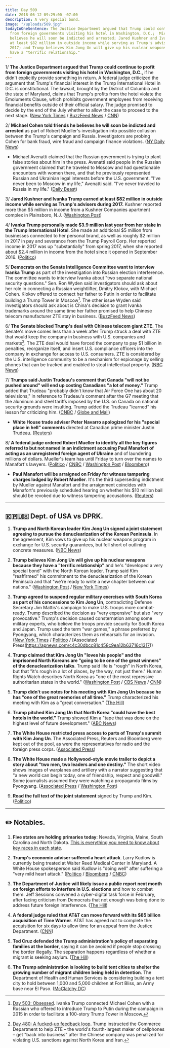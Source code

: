 ```yaml
---
title: Day 509
date: 2018-06-12 09:29:00 -07:00
description: A very special bond.
image: "/uploads/509.jpg"
todayInOneSentence: The Justice Department argued that Trump could continue to profit
  from foreign governments visiting his hotel in Washington, D.C.;  Michael Cohen
  believes he will soon be indicted and arrested; Jared Kushner and Ivanka Trump earned
  at least $82 million in outside income while serving as Trump's advisers during
  2017; and Trump believes Kim Jong Un will give up his nuclear weapons because they
  have a "terrific relationship."
---
```


1/ **The Justice Department argued that Trump could continue to profit from foreign governments visiting his hotel in Washington, D.C.,** if he didn't explicitly provide something in return. A federal judge criticized the argument that Trump's financial interest in the Trump International Hotel in D.C. is constitutional. The lawsuit, brought by the District of Columbia and the state of Maryland, claims that Trump's profits from the hotel violate the Emoluments Clause, which prohibits government employees from receiving financial benefits outside of their official salary. The judge promised to decide by the end of the July whether to allow the case to proceed to the next stage. ([New York Times](https://www.nytimes.com/2018/06/11/us/politics/emoluments-lawsuit-trump-hotel.html) / [BuzzFeed News](https://www.buzzfeed.com/zoetillman/justice-department-emolument-clause-argument) / [CNN](https://www.cnn.com/2018/06/11/politics/trump-emoluments-hearing/index.html))

2/ **Michael Cohen told friends he believes he will soon be indicted and arrested** as part of Robert Mueller's investigation into possible collusion between the Trump's campaign and Russia. Investigators are probing Cohen for bank fraud, wire fraud and campaign finance violations. ([NY Daily News](http://www.nydailynews.com/news/politics/ny-news-trump-michael-cohen-arrested-any-day-20180612-story.html))

* Michael Avenatti claimed that the Russian government is trying to plant false stories about him in the press. Avenatti said people in the Russian government claimed that he traveled to Moscow and had questionable encounters with women there, and that he previously represented Russian and Ukrainian legal interests before the U.S. government. "I've never been to Moscow in my life," Avenatti said. "I've never traveled to Russia in my life." ([Daily Beast](https://www.thedailybeast.com/michael-avenatti-the-russians-are-trying-to-run-a-smear-job-on-me))

3/ **Jared Kushner and Ivanka Trump earned at least $82 million in outside income while serving as Trump's advisers during 2017.** Kushner reported more than $5 million in income from a Kushner Companies apartment complex in Plainsboro, N.J. ([Washington Post](https://www.washingtonpost.com/politics/jared-kushner-and-ivanka-trump-made-at-least-82-million-in-outside-income-last-year-while-serving-in-the-white-house-filings-show/2018/06/11/a41d0720-6dab-11e8-bd50-b80389a4e569_story.html?noredirect=on&utm_term=.cc17e4068a68))

4/ **Ivanka Trump personally made $3.9 million last year from her stake in the Trump International Hotel**. She made an additional $5 million from businesses connected to her personal brand, as well as roughly $2 million in 2017 in pay and severance from the Trump Payroll Corp. Her reported income in 2017 was up "substantially" from spring 2017, when she reported about $2.4 million in income from the hotel since it opened in September 2016. ([Politico](https://www.politico.com/story/2018/06/11/ivanka-trump-international-hotel-profit-637361))

5/ **Democrats on the Senate Intelligence Committee want to interview Ivanka Trump** as part of the investigation into Russian election interference. The committee wants to interview Ivanka about "two separate national security questions." Sen. Ron Wyden said investigators should ask about her role in connecting a Russian weightlifter, Dmitry Klokov, with Michael Cohen. Klokov offered to connect her father to Putin in order to facilitate building a Trump Tower in Moscow[^1]. The other issue Wyden said investigators should ask about is China's decision to grant Ivanka trademarks around the same time her father promised to help Chinese telecom manufacturer ZTE stay in business. ([BuzzFeed News](https://www.buzzfeed.com/emmaloop/democrats-want-to-interview-ivanka-trump-in-the-russia-probe))

6/ **The Senate blocked Trump's deal with Chinese telecom giant ZTE.** The Senate's move comes less than a week after Trump struck a deal with ZTE that would keep the company in business with U.S. companies and markets[^2]. The ZTE deal would have forced the company to pay $1 billion in penalties, reorganize itself, and insert U.S. compliance officers into the company in exchange for access to U.S. consumers. ZTE is considered by the U.S. intelligence community to be a mechanism for espionage by selling phones that can be tracked and enabled to steal intellectual property. ([NBC News](https://www.nbcnews.com/politics/congress/senate-blocks-zte-deal-rebuke-trump-deal-n882196))

7/ **Trumps said Justin Trudeau's comment that Canada "will not be pushed around" will end up costing Canadians "a lot of money."** Trump added that Trudeau "probably didn't know that Air Force One has about 20 televisions," in reference to Trudeau's comment after the G7 meeting that the aluminum and steel tariffs imposed by the U.S. on Canada on national security grounds were insulting. Trump added the Trudeau "learned" his lesson for criticizing him. ([CNBC](https://www.cnbc.com/2018/06/12/trump-says-trudeaus-comments-are-going-to-cost-canada-a-lot-of-money.html) / [Globe and Mail](https://www.theglobeandmail.com/world/article-trump-says-trudeau-has-learned-from-mistake-of-criticizing-him-and/))

* **White House trade adviser Peter Navarro apologized for his "special place in hell" comments** directed at Canadian prime minister Justin Trudeau. ([Reuters](https://www.reuters.com/article/us-g7-summit-navarro/white-houses-navarro-apologizes-for-special-place-in-hell-comment-idUSKBN1J8205?))

8/ **A federal judge ordered Robert Mueller to identify all the key figures referred to but not named in an indictment accusing Paul Manafort of acting as an unregistered foreign agent of Ukraine** and of laundering millions of dollars. Mueller's team has until Friday to turn over the names to Manafort's lawyers. ([Politico](https://www.politico.com/story/2018/06/12/mueller-unnamed-figures-manafort-638800) / [CNBC](https://www.cnbc.com/2018/06/12/judge-government-must-reveal-identities-of-figures-in-manafort-case.html) / [Washington Post](https://www.washingtonpost.com/local/public-safety/judge-orders-mueller-probe-to-turn-over-names-of-european-politicians-in-alleged-manafort-lobbying-scheme/2018/06/12/9467ab0a-6e50-11e8-afd5-778aca903bbe_story.html) / [Bloomberg](https://www.bloomberg.com/news/articles/2018-06-12/mueller-must-reveal-identities-of-foreign-agents-to-manafort))

* **Paul Manafort will be arraigned on Friday for witness tampering charges lodged by Robert Mueller**. It's the third superseding indictment by Mueller against Manafort and the arraignment coincides with Manafort's previously scheduled hearing on whether his $10 million bail should be revoked due to witness tampering accusations. ([Reuters](https://www.reuters.com/article/us-usa-trump-russia-manafort/ex-trump-campaign-aide-manafort-to-be-arraigned-on-new-charges-friday-idUSKBN1J725M))

---

## 🇰🇵🇺🇸 Dept. of USA vs DPRK.

1. **Trump and North Korean leader Kim Jong Un signed a joint statement agreeing to pursue the denuclearization of the Korean Peninsula**. In the agreement, Kim vows to give up his nuclear weapons program in exchange for U.S. security guarantees, but fell short of outlining concrete measures. ([NBC News](https://www.nbcnews.com/politics/white-house/trump-hypes-drama-hours-nuclear-summit-kim-n882161))

2. **Trump believes Kim Jong Un will give up his nuclear weapons because they have a "terrific relationship"** and he's "developed a very special bond" with the North Korean leader. Trump said Kim "reaffirmed" his commitment to the denuclearization of the Korean Peninsula and that "we're ready to write a new chapter between our nations." ([Washington Post](https://www.washingtonpost.com/politics/trump-kim-summit-trump-says-we-have-developed-a-very-special-bond-at-end-of-historic-meeting/2018/06/12/ff43465a-6dba-11e8-bf86-a2351b5ece99_story.html?utm_term=.9062092d1277) / [New York Times](https://www.nytimes.com/2018/06/12/world/asia/trump-kim-policy.html))

3. **Trump agreed to suspend regular military exercises with South Korea as part of his concessions to Kim Jong Un**, contradicting Defense Secretary Jim Mattis's campaign to make U.S. troops more combat-ready. Trump described the decision as "very expensive" but also "very provocative." Trump's  decision caused consternation among some military experts, who believe the troops provide security for South Korea and Japan. Trump used the term "war games," a phrase preferred by Pyongyang, which characterizes them as rehearsals for an invasion. ([New York Times](https://www.nytimes.com/2018/06/11/world/asia/trump-kim-summitmeeting.html) / [Politico](https://www.politico.com/story/2018/06/12/trump-kim-meeting-press-conference-637544) / [Associated Press(https://apnews.com/c4c30dbcc81c458c9ea12b63716c1317))

4. **Trump claimed that Kim Jong Un "loves his people" and the imprisoned North Koreans are "going to be one of the great winners" of the denuclearization talks**. Trump said life is "rough" in North Korea, but that "it's rough in a lot of places, by the way, not just there." Human Rights Watch describes North Korea as "one of the most repressive authoritarian states in the world." ([Washington Post](https://www.washingtonpost.com/politics/once-forceful-on-north-korean-human-rights-abuses-trump-is-mostly-mum-during-a-summit-with-kim/2018/06/12/6f781cde-6e2e-11e8-bf86-a2351b5ece99_story.html) / [CBS News](https://www.cbsnews.com/news/here-are-north-koreas-alleged-human-rights-abuses/) / [CNN](https://www.cnn.com/2018/06/12/politics/donald-trump-kim-jong-un-loves-his-people/index.html))

5. **Trump didn't use notes for his meeting with Kim Jong Un because he has "one of the great memories of all time."** Trump characterized his meeting with Kim as a "great conversation." ([The Hill](http://thehill.com/homenews/administration/391769-trump-on-lack-of-notes-from-kim-meeting-i-have-one-of-the-great))

6. **Trump pitched Kim Jong Un that North Korea "could have the best hotels in the world."** Trump showed Kim a "tape that was done on the highest level of future development." ([ABC News](https://abcnews.go.com/Politics/trump-told-kim-best-hotels-world-testing-missiles/story?id=55836496))

7. **The White House restricted press access to parts of Trump's summit with Kim Jong Un**. The Associated Press, Reuters and Bloomberg were kept out of the pool, as were the representatives for radio and the foreign press corps. ([Associated Press](https://apnews.com/0a029f0bf678452aa89facb6dfba5f25))

8. **The White House made a Hollywood-style movie trailer to depict a story about "two men, two leaders and one destiny."** The short video shows images of warplanes and artillery with a narrator suggesting that "a new world can begin today, one of friendship, respect and goodwill." Some journalists assumed they were watching a propaganda films by Pyongyang. ([Associated Press](https://www.apnews.com/72fff3051e7044739e0a765500faf022/Trump-shows-Kim-a-video-laying-out-the-stakes-of-summit) / [Washington Post](https://www.washingtonpost.com/news/the-fix/wp/2018/06/12/reporters-thought-this-video-was-north-korea-propaganda-it-came-from-the-white-house/))

9. **Read the full text of the joint statement** signed by Trump and Kim. ([Politico](https://www.politico.com/story/2018/06/12/full-text-trump-kim-korea-summit-637541))

---

## ✏️ Notables.

1. **Five states are holding primaries today**: Nevada, Virginia, Maine, South Carolina and North Dakota. [This is everything you need to know about key races in each state](https://talk.whatthefuckjusthappenedtoday.com/t/the-2018-midterm-election-schedule-primaries-and-key-dates/3493).

2. **Trump's economic adviser suffered a heart attack**. Larry Kudlow is currently being treated at Walter Reed Medical Center in Maryland. A White House spokesperson said Kudlow is "doing well" after suffering a "very mild heart attack." ([Politico](https://www.politico.com/story/2018/06/11/kudlow-suffers-heart-attack-trump-tweets-637534) / [Bloomberg](https://www.bloomberg.com/news/articles/2018-06-12/trump-says-economic-adviser-kudlow-suffered-heart-attack) / [CNBC](https://www.cnbc.com/2018/06/11/white-house-economic-advisor-larry-kudlow-suffers-heart-attack-trump-tweets.html))

3. **The Department of Justice will likely issue a public report next month on foreign efforts to interfere in U.S. elections** and how to combat them. Jeff Sessions convened a cyber-digital task force in February, after facing criticism from Democrats that not enough was being done to address future foreign interference. ([The Hill](http://thehill.com/policy/cybersecurity/391812-doj-likely-to-issue-public-report-on-foreign-election-interference-in))

4. **A federal judge ruled that AT&T can move forward with its $85 billion acquisition of Time Warner**. AT&T has agreed not to complete the acquisition for six days to allow time for an appeal from the Justice Department. ([CNN](http://money.cnn.com/2018/06/12/media/att-time-warner-ruling/index.html))

5. **Ted Cruz defended the Trump administration's policy of separating families at the border**, saying it can be avoided if people stop crossing the border illegally. The separation happens regardless of whether a migrant is seeking asylum. ([The Hill](http://thehill.com/homenews/senate/391699-cruz-defends-trump-policy-of-family-separation))

6. **The Trump administration is looking to build tent cities to shelter the growing number of migrant children being held in detention**. The Department of Health and Human Services is considering building a tent city to hold between 1,000 and 5,000 children at Fort Bliss, an Army base near El Paso. ([McClatchy DC](http://www.mcclatchydc.com/news/politics-government/white-house/article213026379.html))



[^1]: [Day 503: Obsessed](https://whatthefuckjusthappenedtoday.com/2018/06/06/day-503/#2-ivanka-trump-connected-michael-coh). Ivanka Trump connected Michael Cohen with a Russian who offered to introduce Trump to Putin during the campaign in 2015 in order to facilitate a 100-story Trump Tower in Moscow.

[^2]: [Day 480: A fucked-up feedback loop](https://whatthefuckjusthappenedtoday.com/2018/05/14/day-480/#7-betsy-devos-scaled-back-the-educat). Trump instructed the Commerce Department to help ZTE – the world's fourth-largest maker of cellphones – get "back into business" after the Chinese company was penalized for violating U.S. sanctions against North Korea and Iran.